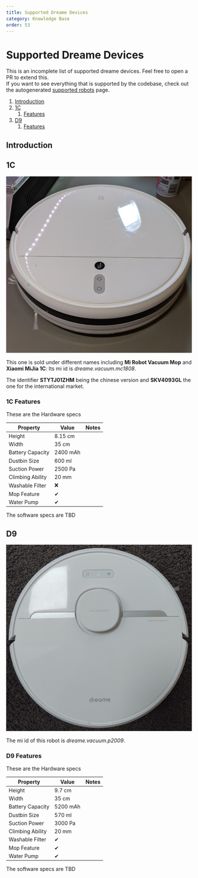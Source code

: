 ```yaml
---
title: Supported Dreame Devices
category: Knowledge Base
order: 53
---
```

# Supported Dreame Devices

This is an incomplete list of supported dreame devices. Feel free to open a PR to extend this.<br/>
If you want to see everything that is supported by the codebase, check out the autogenerated [supported robots](https://valetudo.cloud/pages/general/supported-robots.html) page.


1. [Introduction](#introduction)
2. [1C](#1c)
    1. [Features](#1c-features)
3. [D9](#d9)
   1. [Features](#d9-features)
    
## Introduction

## 1C <a name="1c"></a>
![1C Front](./img/devices/dreame/1c-front.jpg)

This one is sold under different names including **Mi Robot Vacuum Mop** and **Xiaomi MiJia 1C**:
Its mi id is *dreame.vacuum.mc1808*.

The identifier **STYTJ01ZHM** being the chinese version and **SKV4093GL** the one for the international market.


### 1C Features <a name="1c-features"></a>
These are the Hardware specs

| Property         | Value    | Notes |
|------------------|----------|-------|
| Height           | 8.15 cm   |       |
| Width            | 35 cm  |         |
| Battery Capacity | 2400 mAh |       |
| Dustbin Size     | 600 ml   |       |
| Suction Power    | 2500 Pa  |       |
| Climbing Ability | 20 mm    |       |
| Washable Filter  | ❌       |       |
| Mop Feature      | ✔       |       |
| Water Pump       | ✔       |       |

The software specs are TBD

## D9 <a name="d9"></a>
![D9 Top](./img/devices/dreame/d9-top.jpg)

The mi id of this robot is *dreame.vacuum.p2009*.

### D9 Features <a name="d9-features"></a>
These are the Hardware specs

| Property         | Value    | Notes |
|------------------|----------|-------|
| Height           | 9.7 cm   |       |
| Width            | 35 cm    |       |
| Battery Capacity | 5200 mAh |       |
| Dustbin Size     | 570 ml   |       |
| Suction Power    | 3000 Pa  |       |
| Climbing Ability | 20 mm    |       |
| Washable Filter  | ✔       |       |
| Mop Feature      | ✔       |       |
| Water Pump       | ✔       |       |

The software specs are TBD

